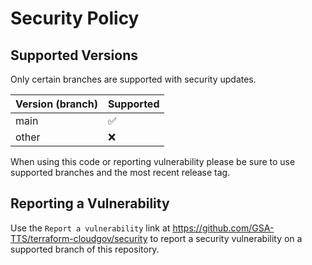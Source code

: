 # Security Policy

## Supported Versions

Only certain branches are supported with security updates.

| Version (branch) | Supported |
| ---------------- | --------- |
| main    | :white_check_mark: |
| other   | :x:                |

When using this code or reporting vulnerability please be sure to use supported branches and the most recent release tag.

## Reporting a Vulnerability

Use the `Report a vulnerability` link at https://github.com/GSA-TTS/terraform-cloudgov/security to report a security vulnerability
on a supported branch of this repository.
